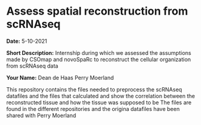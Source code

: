 # Assess spatial reconstruction from scRNAseq



**Date:** 5-10-2021

**Short Description:**
Internship during which we assessed the assumptions made by CSOmap and novoSpaRc to reconstruct the cellular organization from scRNAseq data

**Your Name:**
Dean de Haas
Perry Moerland

This repository contains the files needed to preprocess the scRNAseq datafiles and the files that calculated and show the correlation between the reconstructed tissue and how the tissue was supposed to be
The files are found in the different repositories and the origina datafiles have been shared with Perry Moerland



